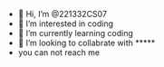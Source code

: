 - 👋 Hi, I’m @221332CS07
- 👀 I’m interested in coding
- 🌱 I’m currently learning coding
- 💞️ I’m looking to collabrate with *****
- you can not reach me
<!---
221332CS07/221332CS07 is a ✨ special ✨ repository because its `README.md` (this file) appears on your GitHub profile.
You can click the Preview link to take a look at your changes.
--->
